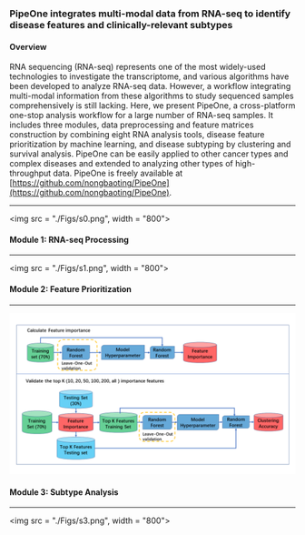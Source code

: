 ### PipeOne integrates multi-modal data from RNA-seq to identify disease features and clinically-relevant subtypes


#### Overview

RNA sequencing (RNA-seq) represents one of the most widely-used technologies to investigate the transcriptome, and various algorithms have been developed to analyze RNA-seq data. However, a workflow integrating multi-modal information from these algorithms to study sequenced samples comprehensively is still lacking. Here, we present PipeOne, a cross-platform one-stop analysis workflow for a large number of RNA-seq samples. It includes three modules, data preprocessing and feature matrices construction by combining eight RNA analysis tools, disease feature prioritization by machine learning, and disease subtyping by clustering and survival analysis. PipeOne can be easily applied to other cancer types and complex diseases and extended to analyzing other types of high-throughput data. PipeOne is freely available at [https://github.com/nongbaoting/PipeOne](https://github.com/nongbaoting/PipeOne).

----

<img src = "./Figs/s0.png", width = "800">

#### Module 1: RNA-seq Processing

-----

<img src = "./Figs/s1.png", width = "800">


#### Module 2: Feature Prioritization

-----

<img src = "./Figs/s2.png">


#### Module 3: Subtype Analysis

----------

<img src = "./Figs/s3.png", width = "800">